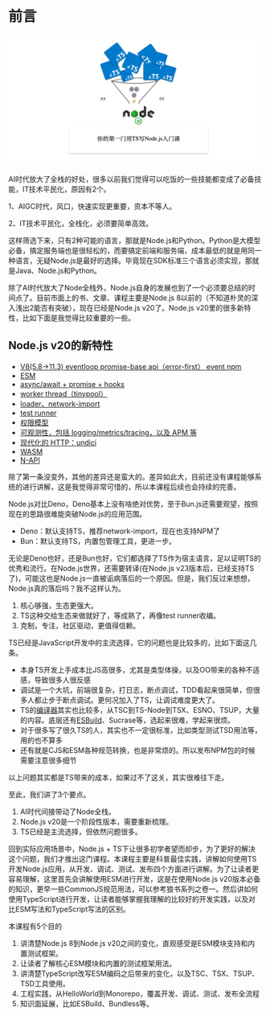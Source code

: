 # 前言

![Untitled](img/cover.png)

AI时代放大了全栈的好处，很多以前我们觉得可以吃饭的一些技能都变成了必备技能，IT技术平民化，原因有2个。

1、AIGC时代，风口，快速实现更重要，资本不等人。

2、IT技术平民化，全栈化，必须要简单高效。

这样筛选下来，只有2种可能的语言，那就是Node.js和Python。Python是大模型必备，搞定服务端也是很轻松的，而要搞定前端和服务端，成本最低的就是用同一种语言，无疑Node.js是最好的选择。毕竟现在SDK标准三个语言必须实现，那就是Java、Node.js和Python。

除了AI时代放大了Node全栈外，Node.js自身的发展也到了一个必须要总结的时间点了。目前市面上的书、文章、课程主要是Node.js 8以前的（不知道朴灵的深入浅出2能否有突破），现在已经是Node.js v20了。Node.js v20里的很多新特性，比如下面是我觉得比较重要的一些。

## Node.js v20的新特性

- [V8(5.8→11.3) eventloop promise-base api（error-first） event npm](prepreface.md#)
- [ESM](prepreface.md#)
- [async/await + promise + hooks](prepreface.md#)
- [worker thread（tinypool）](prepreface.md#)
- [loader、network-import](prepreface.md#)
- [test runner](prepreface.md#)
- [权限模型](prepreface.md#)
- [可观测性，包括 logging/metrics/tracing，以及 APM 等](prepreface.md#)
- [现代化的 HTTP：undici](prepreface.md#)
- [WASM](prepreface.md#)
- [N-API](prepreface.md#)

除了第一条没变外，其他的差异还是蛮大的。差异如此大，目前还没有课程能够系统的进行讲解，这是我觉得非常可惜的，所以本课程后续也会持续的完善。

Node.js对比Deno，Deno基本上没有啥绝对优势，至于Bun.js还需要观望，按照现在的思路很难能突破Node.js的应用范围。

- Deno：默认支持TS，推荐network-import，现在也支持NPM了
- Bun：默认支持TS，内置包管理工具，更进一步。

无论是Deno也好，还是Bun也好，它们都选择了TS作为宿主语言，足以证明TS的优秀和流行。在Node.js世界，还需要转译(在Node.js v23版本后，已经支持TS了)，可能这也是Node.js一直被诟病落后的一个原因。但是，我们反过来想想，Node.js真的落后吗？我不这样认为。

1. 核心够强，生态更强大。
2. TS这种交给生态来做就好了，等成熟了，再像test runner收编。
3. 克制，专注，社区驱动，更值得信赖。

TS已经是JavaScript开发中的主流选择，它的问题也是比较多的，比如下面这几条。

- 本身TS开发上手成本比JS高很多，尤其是类型体操，以及OO带来的各种不适感，导致很多人很反感
- 调试是一个大坑，前端很复杂，打日志，断点调试，TDD看起来很简单，但很多人都止步于断点调试。更何况加入了TS，让调试难度更大了。
- TS的[编译器](https://www.zhihu.com/search?q=%E7%BC%96%E8%AF%91%E5%99%A8&search_source=Entity&hybrid_search_source=Entity&hybrid_search_extra=%7B%22sourceType%22%3A%22answer%22%2C%22sourceId%22%3A3222336155%7D)其实也比较多，从TSC到TS-Node到TSX、ESNO、TSUP，大量的内容。底层还有[ESBuild](https://www.zhihu.com/search?q=esbuild&search_source=Entity&hybrid_search_source=Entity&hybrid_search_extra=%7B%22sourceType%22%3A%22answer%22%2C%22sourceId%22%3A3222336155%7D)、Sucrase等，选起来很难，学起来很烦。
- 对于很多写了很久TS的人，其实也不一定很标准，比如类型测试TSD用法等，用的也不算多
- 还有就是CJS和ESM各种规范转换，也是非常烦的。所以发布NPM包的时候需要注意很多细节

以上问题其实都是TS带来的成本，如果过不了这关，其实很难往下走。

至此，我们讲了3个要点。

1. AI时代间接带动了Node全栈。
2. Node.js v20是一个阶段性版本，需要重新梳理。
3. TS已经是主流选择，但依然问题很多。

回到实际应用场景中，Node.js + TS下让很多初学者望而却步，为了更好的解决这个问题，我们才推出这门课程。本课程主要是科普最佳实践，讲解如何使用TS开发Node.js应用，从开发、调试、测试、发布四个方面进行讲解。为了让读者更容易理解，这里首先会讲解使用ESM进行开发，这是在使用Node.js v20版本必备的知识，更早一些CommonJS规范用法，可以参考狼书系列之卷一。然后讲如何使用TypeScript进行开发，让读者能够掌握我理解的比较好的开发实践，以及对比ESM写法和TypeScript写法的区别。

本课程有5个目的

1. 讲清楚Node.js 8到Node.js v20之间的变化，直观感受是ESM模块支持和内置测试框架。
1. 让读者了解核心ESM模块和内置的测试框架用法。
1. 讲清楚TypeScript改写ESM编码之后带来的变化，以及TSC、TSX、TSUP、TSD工具使用。
1. 工程实践，从HelloWorld到Monorepo，覆盖开发、调试、测试、发布全流程
1. 知识面延展，比如ESBuild、Bundless等。
